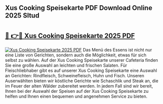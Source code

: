 ## Xus Cooking Speisekarte PDF Download Online 2025 Sltud

# <h2><a href="http://gc8n85.nevu.top/?p=Xus+Cooking+Speisekarte">🔗 👉🔴 Xus Cooking Speisekarte 2025 PDF</a></h2>

[![Xus Cooking Speisekarte 2025 PDF](https://i.imgur.com/dBaPXMq.png)](http://gc8n85.nevu.top/?p=Xus+Cooking+Speisekarte)
Das Menü des Essens ist nicht nur eine Liste von Gerichten, sondern auch die Möglichkeit, etwas für sich selbst zu wählen. Auf der Xus Cooking Speisekarte unserer Cafeteria finden Sie eine große Auswahl an leichten und frischen Salaten. Für Fleischliebhaber gibt es auf unserer Xus Cooking Speisekarte eine Auswahl an Gerichten: Rindfleisch, Schweinefleisch, Huhn und Fisch. Unseren Auserwählten bieten wir köstliche Gerichte wie Schaschlik und Steak an, die im Feuer der alten Wälder zubereitet werden. In jedem Fall sind wir bereit, Ihnen bei der Auswahl der Speisen auf der Xus Cooking Speisekarte zu helfen und Ihnen einen bequemen und angenehmen Service zu bieten.
